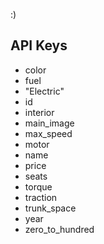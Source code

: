 :)

## API Keys 

- color
- fuel
- "Electric"
- id
- interior
- main_image
- max_speed
- motor
- name
- price
- seats
- torque
- traction
- trunk_space
- year
- zero_to_hundred